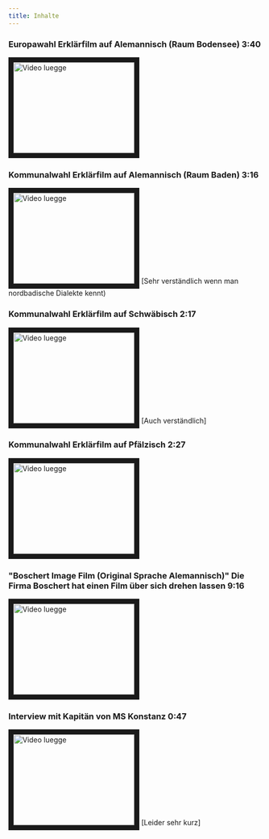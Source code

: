 ```yaml
---
title: Inhalte
---
```


### Europawahl Erklärfilm auf Alemannisch (Raum Bodensee) 3:40  
<a href="http://www.youtube.com/watch?feature=player_embedded&v=2dVhtN18X_k
" target="_blank"><img src="https://i.ytimg.com/vi/2dVhtN18X_k/0.jpg" 
alt="Video luegge" width="240" height="180" border="10" /></a>

### Kommunalwahl Erklärfilm auf Alemannisch (Raum Baden) 3:16
<a href="http://www.youtube.com/watch?feature=player_embedded&v=nfoXq9TDYf4
" target="_blank"><img src="https://i.ytimg.com/vi/nfoXq9TDYf4/0.jpg" 
alt="Video luegge" width="240" height="180" border="10" /></a>
[Sehr verständlich wenn man nordbadische Dialekte kennt)

### Kommunalwahl Erklärfilm auf Schwäbisch 2:17
<a href="http://www.youtube.com/watch?feature=player_embedded&v=-BEBrjL3wpc
" target="_blank"><img src="https://i.ytimg.com/vi/-BEBrjL3wpc/0.jpg" 
alt="Video luegge" width="240" height="180" border="10" /></a>
[Auch verständlich]

### Kommunalwahl Erklärfilm auf Pfälzisch 2:27
<a href="http://www.youtube.com/watch?feature=player_embedded&v=2K1XtZPy5Kw
" target="_blank"><img src="https://i.ytimg.com/vi/2K1XtZPy5Kw/0.jpg" 
alt="Video luegge" width="240" height="180" border="10" /></a>

### "Boschert Image Film (Original Sprache Alemannisch)" Die Firma Boschert hat einen Film über sich drehen lassen  9:16
<a href="http://www.youtube.com/watch?feature=player_embedded&v=dfWlw8PFbr8
" target="_blank"><img src="https://i.ytimg.com/vi/dfWlw8PFbr8/0.jpg" 
alt="Video luegge" width="240" height="180" border="10" /></a>

### Interview mit Kapitän von MS Konstanz 0:47
<a href="http://www.youtube.com/watch?feature=player_embedded&v=v=Q3-U__sP_qA
" target="_blank"><img src="https://i.ytimg.com/vi/v=Q3-U__sP_qA/0.jpg" 
alt="Video luegge" width="240" height="180" border="10" /></a>
[Leider sehr kurz]
